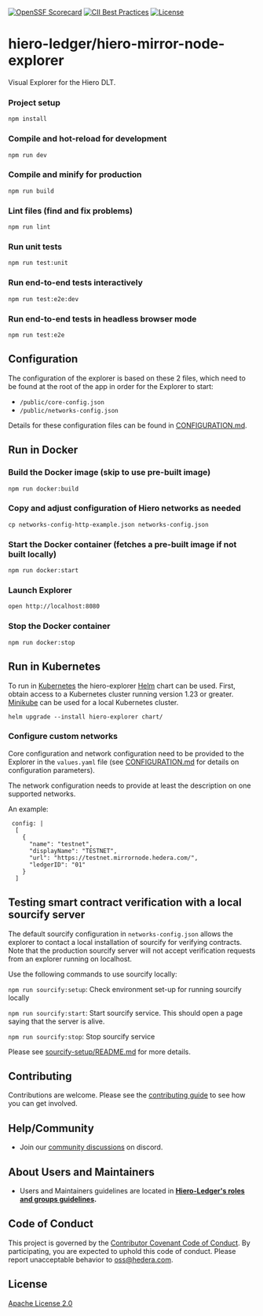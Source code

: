 [![OpenSSF Scorecard](https://api.scorecard.dev/projects/github.com/hiero-ledger/hiero-mirror-node-explorer/badge)](https://scorecard.dev/viewer/?uri=github.com/hiero-ledger/hiero-mirror-node-explorer)
[![CII Best Practices](https://bestpractices.coreinfrastructure.org/projects/10697/badge)](https://bestpractices.coreinfrastructure.org/projects/10697)
[![License](https://img.shields.io/badge/License-Apache%202.0-blue.svg)](https://opensource.org/licenses/Apache-2.0)

# hiero-ledger/hiero-mirror-node-explorer

Visual Explorer for the Hiero DLT.

### Project setup
`npm install`

### Compile and hot-reload for development
`npm run dev`

### Compile and minify for production
`npm run build`

### Lint files (find and fix problems)
`npm run lint`

### Run unit tests
`npm run test:unit`

### Run end-to-end tests interactively
`npm run test:e2e:dev`

### Run end-to-end tests in headless browser mode
`npm run test:e2e`

## Configuration

The configuration of the explorer is based on these 2 files, which need to be found at the root of the app in order for the
Explorer to start:
- `/public/core-config.json`
- `/public/networks-config.json`

Details for these configuration files can be found in [CONFIGURATION.md](https://github.com/hashgraph/hedera-mirror-node-explorer/blob/main/CONFIGURATION.md).

## Run in Docker

### Build the Docker image (skip to use pre-built image)
`npm run docker:build`

### Copy and adjust configuration of Hiero networks as needed
`cp networks-config-http-example.json networks-config.json`

### Start the Docker container (fetches a pre-built image if not built locally)
`npm run docker:start`

### Launch Explorer
`open http://localhost:8080`

### Stop the Docker container
`npm run docker:stop`


## Run in Kubernetes

To run in [Kubernetes](https://kubernetes.io) the hiero-explorer [Helm](https://helm.sh) chart can be used. First,
obtain access to a Kubernetes cluster running version 1.23 or greater. [Minikube](https://minikube.sigs.k8s.io/docs/)
can be used for a local Kubernetes cluster.

`helm upgrade --install hiero-explorer chart/`

### Configure custom networks 

Core configuration and network configuration need to be provided to the Explorer in the `values.yaml` file 
(see [CONFIGURATION.md](https://github.com/hashgraph/hedera-mirror-node-explorer/blob/main/CONFIGURATION.md) for details on configuration parameters).

The network configuration needs to provide at least the description on one supported networks.

An example:
```
 config: |
  [
    {
      "name": "testnet",
      "displayName": "TESTNET",
      "url": "https://testnet.mirrornode.hedera.com/",
      "ledgerID": "01"
    }
  ]
```

## Testing smart contract verification with a local sourcify server

The default sourcify configuration in `networks-config.json` allows the explorer to contact a local installation of sourcify for verifying contracts.
Note that the production sourcify server will not accept verification requests from an explorer running on localhost.

Use the following commands to use sourcify locally:

`npm run sourcify:setup`: Check environment set-up for running sourcify locally

`npm run sourcify:start`: Start sourcify service. This should open a page saying that the server is alive.

`npm run sourcify:stop`: Stop sourcify service

Please see
[sourcify-setup/README.md](https://github.com/hashgraph/hedera-mirror-node-explorer/blob/main/sourcify-setup/README.md) for more details. 

## Contributing

Contributions are welcome. Please see the
[contributing guide](https://github.com/hashgraph/.github/blob/main/CONTRIBUTING.md)
to see how you can get involved.

## Help/Community

- Join our [community discussions](https://discord.lfdecentralizedtrust.org/) on discord.

## About Users and Maintainers

- Users and Maintainers guidelines are located in **[Hiero-Ledger's roles and groups guidelines](https://github.com/hiero-ledger/governance/blob/main/roles-and-groups.md#maintainers).**

## Code of Conduct

This project is governed by the
[Contributor Covenant Code of Conduct](https://github.com/hashgraph/.github/blob/main/CODE_OF_CONDUCT.md). By
participating, you are expected to uphold this code of conduct. Please report unacceptable behavior
to [oss@hedera.com](mailto:oss@hedera.com).

## License

[Apache License 2.0](LICENSE)
